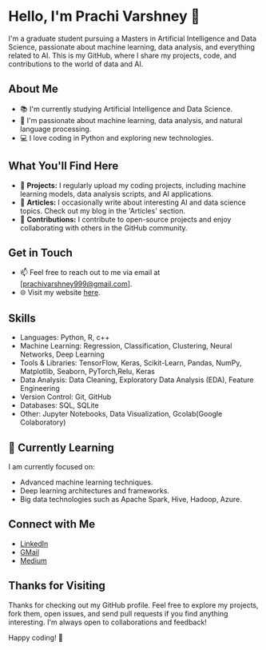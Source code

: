 # Hello, I'm Prachi Varshney 👋

I'm a graduate student pursuing a Masters in Artificial Intelligence and Data Science, passionate about machine learning, data analysis, and everything related to AI. This is my GitHub, where I share my projects, code, and contributions to the world of data and AI.

## About Me

- 📚 I'm currently studying Artificial Intelligence and Data Science.
- 💼 I'm passionate about machine learning, data analysis, and natural language processing.
- 💻 I love coding in Python and exploring new technologies.

## What You'll Find Here

- 📂 **Projects:** I regularly upload my coding projects, including machine learning models, data analysis scripts, and AI applications.
- 📝 **Articles:** I occasionally write about interesting AI and data science topics. Check out my blog in the 'Articles' section.
- 🌟 **Contributions:** I contribute to open-source projects and enjoy collaborating with others in the GitHub community.

## Get in Touch

- 📫 Feel free to reach out to me via email at [prachivarshney999@gmail.com].
- 🌐 Visit my website [here](https://yourwebsite.com).

## Skills
- Languages: Python, R, c++
- Machine Learning: Regression, Classification, Clustering, Neural Networks, Deep Learning
- Tools & Libraries: TensorFlow, Keras, Scikit-Learn, Pandas, NumPy, Matplotlib, Seaborn, PyTorch,Relu, Keras
- Data Analysis: Data Cleaning, Exploratory Data Analysis (EDA), Feature Engineering
- Version Control: Git, GitHub
- Databases: SQL, SQLite
- Other: Jupyter Notebooks, Data Visualization, Gcolab(Google Colaboratory)

## 🌱 Currently Learning
I am currently focused on:

- Advanced machine learning techniques.
- Deep learning architectures and frameworks.
- Big data technologies such as Apache Spark, Hive, Hadoop, Azure.
  
## Connect with Me

- [LinkedIn](https://www.linkedin.com/in/prachi-varshney-2b067a123/)
- [GMail](prachivarshney999@gmail.com)
- [Medium](https://medium.com/@yourhandle)

## Thanks for Visiting

Thanks for checking out my GitHub profile. Feel free to explore my projects, fork them, open issues, and send pull requests if you find anything interesting. I'm always open to collaborations and feedback!

Happy coding! 🚀


